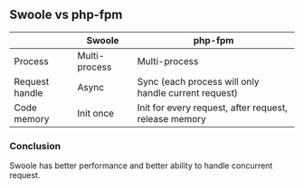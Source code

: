 ## Swoole vs php-fpm

|   | Swoole | php-fpm                                               |
|---| --- |-------------------------------------------------------|
| Process | Multi-process | Multi-process                                         |
| Request handle | Async | Sync (each process will only handle current request)  |
| Code memory | Init once | Init for every request, after request, release memory |


### Conclusion

Swoole has better performance and better ability to handle concurrent request.